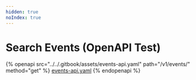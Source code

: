 ```yaml
---
hidden: true
noIndex: true
---
```


# Search Events (OpenAPI Test)

{% openapi src="../../.gitbook/assets/events-api.yaml" path="/v1/events/" method="get" %}
[events-api.yaml](../../.gitbook/assets/events-api.yaml)
{% endopenapi %}

